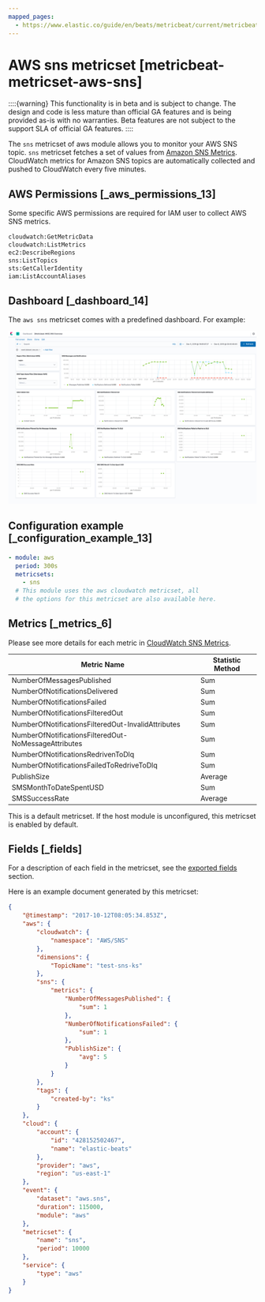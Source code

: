 ```yaml
---
mapped_pages:
  - https://www.elastic.co/guide/en/beats/metricbeat/current/metricbeat-metricset-aws-sns.html
---
```


<!-- This file is generated! See scripts/docs_collector.py -->

# AWS sns metricset [metricbeat-metricset-aws-sns]

::::{warning}
This functionality is in beta and is subject to change. The design and code is less mature than official GA features and is being provided as-is with no warranties. Beta features are not subject to the support SLA of official GA features.
::::


The `sns` metricset of aws module allows you to monitor your AWS SNS topic. `sns` metricset fetches a set of values from [Amazon SNS Metrics](https://docs.aws.amazon.com/sns/latest/dg/sns-monitoring-using-cloudwatch.html#SNS_ViewMetrics). CloudWatch metrics for Amazon SNS topics are automatically collected and pushed to CloudWatch every five minutes.


## AWS Permissions [_aws_permissions_13]

Some specific AWS permissions are required for IAM user to collect AWS SNS metrics.

```
cloudwatch:GetMetricData
cloudwatch:ListMetrics
ec2:DescribeRegions
sns:ListTopics
sts:GetCallerIdentity
iam:ListAccountAliases
```


## Dashboard [_dashboard_14]

The `aws sns` metricset comes with a predefined dashboard. For example:

![metricbeat aws sns overview](images/metricbeat-aws-sns-overview.png)


## Configuration example [_configuration_example_13]

```yaml
- module: aws
  period: 300s
  metricsets:
    - sns
  # This module uses the aws cloudwatch metricset, all
  # the options for this metricset are also available here.
```


## Metrics [_metrics_6]

Please see more details for each metric in [CloudWatch SNS Metrics](https://docs.aws.amazon.com/sns/latest/dg/sns-monitoring-using-cloudwatch.html#SNS_ViewMetrics).

| Metric Name | Statistic Method |
| --- | --- |
| NumberOfMessagesPublished | Sum |
| NumberOfNotificationsDelivered | Sum |
| NumberOfNotificationsFailed | Sum |
| NumberOfNotificationsFilteredOut | Sum |
| NumberOfNotificationsFilteredOut-InvalidAttributes | Sum |
| NumberOfNotificationsFilteredOut-NoMessageAttributes | Sum |
| NumberOfNotificationsRedrivenToDlq | Sum |
| NumberOfNotificationsFailedToRedriveToDlq | Sum |
| PublishSize | Average |
| SMSMonthToDateSpentUSD | Sum |
| SMSSuccessRate | Average |

This is a default metricset. If the host module is unconfigured, this metricset is enabled by default.

## Fields [_fields]

For a description of each field in the metricset, see the [exported fields](/reference/metricbeat/exported-fields-aws.md) section.

Here is an example document generated by this metricset:

```json
{
    "@timestamp": "2017-10-12T08:05:34.853Z",
    "aws": {
        "cloudwatch": {
            "namespace": "AWS/SNS"
        },
        "dimensions": {
            "TopicName": "test-sns-ks"
        },
        "sns": {
            "metrics": {
                "NumberOfMessagesPublished": {
                    "sum": 1
                },
                "NumberOfNotificationsFailed": {
                    "sum": 1
                },
                "PublishSize": {
                    "avg": 5
                }
            }
        },
        "tags": {
            "created-by": "ks"
        }
    },
    "cloud": {
        "account": {
            "id": "428152502467",
            "name": "elastic-beats"
        },
        "provider": "aws",
        "region": "us-east-1"
    },
    "event": {
        "dataset": "aws.sns",
        "duration": 115000,
        "module": "aws"
    },
    "metricset": {
        "name": "sns",
        "period": 10000
    },
    "service": {
        "type": "aws"
    }
}
```

